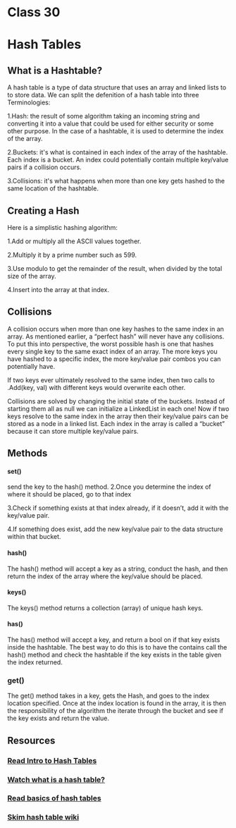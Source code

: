 # Class 30


# Hash Tables


## What is a Hashtable?
A hash table is a type of data structure that uses an array and linked lists to to store data. We can split the defenition of a hash table into three Terminologies:

1.Hash: the result of some algorithm taking an incoming string and converting it into a value that could be used for either security or some other purpose. In the case of a hashtable, it is used to determine the index of the array.

2.Buckets: it's what is contained in each index of the array of the hashtable. Each index is a bucket. An index could potentially contain multiple key/value pairs if a collision occurs.

3.Collisions: it's what happens when more than one key gets hashed to the same location of the hashtable.

## Creating a Hash
Here is a simplistic hashing algorithm:

1.Add or multiply all the ASCII values together.

2.Multiply it by a prime number such as 599.

3.Use modulo to get the remainder of the result, when divided by the total size of the array.

4.Insert into the array at that index.

## Collisions
A collision occurs when more than one key hashes to the same index in an array. As mentioned earlier, a “perfect hash” will never have any collisions. To put this into perspective, the worst possible hash is one that hashes every single key to the same exact index of an array. The more keys you have hashed to a specific index, the more key/value pair combos you can potentially have.

If two keys ever ultimately resolved to the same index, then two calls to .Add(key, val) with different keys would overwrite each other.

Collisions are solved by changing the initial state of the buckets. Instead of starting them all as null we can initialize a LinkedList in each one! Now if two keys resolve to the same index in the array then their key/value pairs can be stored as a node in a linked list. Each index in the array is called a “bucket” because it can store multiple key/value pairs.

## Methods
#### set()
send the key to the hash() method.
2.Once you determine the index of where it should be placed, go to that index

3.Check if something exists at that index already, if it doesn’t, add it with the key/value pair.

4.If something does exist, add the new key/value pair to the data structure within that bucket.

#### hash()
The hash() method will accept a key as a string, conduct the hash, and then return the index of the array where the key/value should be placed.

#### keys()
The keys() method returns a collection (array) of unique hash keys.

#### has()
The has() method will accept a key, and return a bool on if that key exists inside the hashtable. The best way to do this is to have the contains call the hash() method and check the hashtable if the key exists in the table given the index returned.

### get()
The get() method takes in a key, gets the Hash, and goes to the index location specified. Once at the index location is found in the array, it is then the responsibility of the algorithm the iterate through the bucket and see if the key exists and return the value.



## Resources

### [Read Intro to Hash Tables](https://codefellows.github.io/common_curriculum/data_structures_and_algorithms/Code_401/class-30/resources/Hashtables.html)
### [Watch what is a hash table?](https://www.youtube.com/watch?v=MfhjkfocRR0)
### [Read basics of hash tables](https://www.hackerearth.com/practice/data-structures/hash-tables/basics-of-hash-tables/tutorial/)
### [Skim hash table wiki](https://en.wikipedia.org/wiki/Hash_table)

